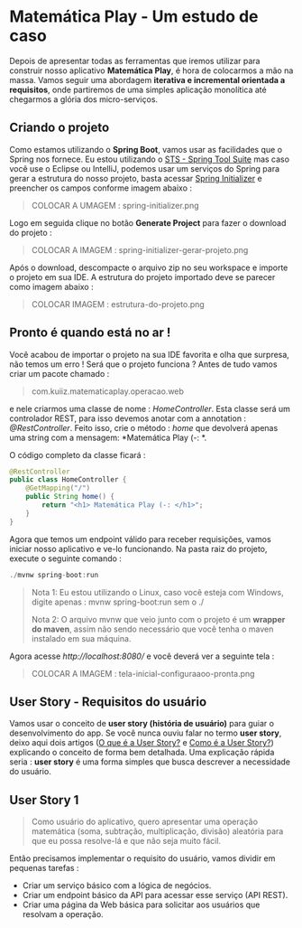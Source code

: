 # Matemática Play - Um estudo de caso

Depois de apresentar todas as ferramentas que iremos utilizar para construir nosso aplicativo **Matemática Play**, é hora de colocarmos a mão na massa.
Vamos seguir uma abordagem **iterativa e incremental orientada a requisitos**, onde partiremos de uma simples aplicação monolítica até chegarmos a glória dos micro-serviços.

## Criando o projeto

Como estamos utilizando o **Spring Boot**, vamos usar as facilidades que o Spring nos fornece. Eu estou utilizando o [STS - Spring Tool Suite](https://spring.io/tools/sts/all) mas caso você use o Eclipse ou IntelliJ, podemos usar um serviços do Spring para gerar a estrutura do nosso projeto, basta acessar  [Spring Initializer](http://start.spring.io/) e preencher os campos conforme imagem abaixo :

> COLOCAR A UMAGEM : spring-initializer.png

Logo em seguida clique no botão **Generate Project** para fazer o download do projeto :
> COLOCAR A IMAGEM : spring-initializer-gerar-projeto.png

Após o download, descompacte o arquivo zip no seu workspace e importe o projeto em sua IDE. A estrutura do projeto importado deve se parecer como imagem abaixo :
> COLOCAR IMAGEM : estrutura-do-projeto.png

## Pronto é quando está no ar !

Você acabou de importar o projeto na sua IDE favorita e olha que surpresa, não temos um erro ! Será que o projeto funciona ?
Antes de tudo vamos criar um pacote chamado : 
> com.kuiiz.matematicaplay.operacao.web

e nele criarmos uma classe de nome : *HomeController*. Esta classe será um controlador REST, para isso devemos anotar com a annotation : *@RestController*. Feito isso, crie o método : *home* que devolverá apenas uma string com a mensagem:   *Matemática Play (-: *.

O código completo da classe ficará :
```java
@RestController
public class HomeController {
	@GetMapping("/")
	public String home() {
		return "<h1> Matemática Play (-: </h1>";
	}
}
```

Agora que temos um endpoint válido para receber requisições, vamos iniciar nosso aplicativo e ve-lo funcionando. 
Na pasta raiz do projeto, execute o seguinte comando : 
```java
./mvnw spring-boot:run
```
> Nota 1: Eu estou utilizando o Linux, caso você esteja com Windows, digite apenas :  mvnw spring-boot:run sem o ./
> 
> Nota 2: O arquivo mvnw que veio junto com o projeto é um **wrapper do maven**, assim não sendo necessário que você tenha o maven instalado em sua máquina.

Agora acesse *http://localhost:8080/* e você deverá ver a seguinte tela :
> COLOCAR A IMAGEM : tela-inicial-configuraaoo-pronta.png

## User Story - Requisitos do usuário

Vamos usar o conceito de **user story (história de usuário)** para guiar o desenvolvimento do app. Se você nunca ouviu falar no termo **user story**, deixo aqui dois artigos ([O que é a User Story?](http://www.knowledge21.com.br/sobreagilidade/user-stories/o-que-e-user-story/) e [Como é a User Story?](http://www.knowledge21.com.br/sobreagilidade/user-stories/como-e-user-story/)) explicando o conceito de forma bem detalhada. Uma explicação rápida seria : **user story** é uma forma simples que busca descrever a necessidade do usuário. 

## User Story 1
> Como usuário do aplicativo, quero apresentar uma operação matemática (soma, subtração, multiplicação, divisão) aleatória para que eu possa resolve-lá e que não seja muito fácil.

Então precisamos implementar o requisito do usuário, vamos dividir em pequenas tarefas :
 - Criar um serviço básico com a lógica de negócios. 
 - Criar um endpoint básico da API para acessar esse serviço (API REST). 
 - Criar uma página da Web básica para solicitar aos usuários que resolvam a operação.




```java

```
